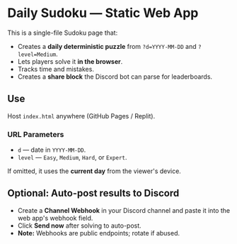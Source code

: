 # Daily Sudoku — Static Web App

This is a single-file Sudoku page that:
- Creates a **daily deterministic puzzle** from `?d=YYYY-MM-DD` and `?level=Medium`.
- Lets players solve it **in the browser**.
- Tracks time and mistakes.
- Creates a **share block** the Discord bot can parse for leaderboards.

## Use
Host `index.html` anywhere (GitHub Pages / Replit).

### URL Parameters
- `d` — date in `YYYY-MM-DD`.
- `level` — `Easy`, `Medium`, `Hard`, or `Expert`.

If omitted, it uses the **current day** from the viewer's device.

## Optional: Auto-post results to Discord
- Create a **Channel Webhook** in your Discord channel and paste it into the web app's webhook field.
- Click **Send now** after solving to auto-post.
- **Note:** Webhooks are public endpoints; rotate if abused.
